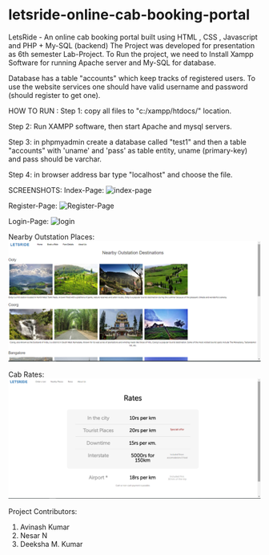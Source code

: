 # letsride-online-cab-booking-portal
LetsRide - An online cab booking portal built using HTML , CSS , Javascript and PHP + My-SQL (backend)
The Project was developed for presentation as 6th semester Lab-Project. 
To Run the project, we need to Install Xampp Software for running Apache server and My-SQL for database.

Database has a table "accounts" which keep tracks of registered users.
To use the website services one should have valid username and password (should register to get one).

HOW TO RUN :
Step 1: copy all files to "c:/xampp/htdocs/" location.

Step 2: Run XAMPP software, then start Apache and mysql servers.

Step 3: in phpmyadmin create a database called "test1" and then a table "accounts" with 'uname' and 'pass' as table entity, uname (primary-key) and pass should be varchar.

Step 4: in browser address bar type "localhost" and choose the file.


SCREENSHOTS:
Index-Page:
![index-page](https://github.com/avinashav/letsride-online-cab-booking-portal/blob/master/screenshot/index%20page.png)

Register-Page:
![Register-Page](https://github.com/avinashav/letsride-online-cab-booking-portal/blob/master/screenshot/Signup-page.png)


Login-Page:
![login](https://github.com/avinashav/letsride-online-cab-booking-portal/blob/master/screenshot/login%20page.png)

Nearby Outstation Places:
![Outstation-Places](https://github.com/avinashav/letsride-online-cab-booking-portal/blob/master/screenshot/places1.png)

Cab Rates:
![rates](https://github.com/avinashav/letsride-online-cab-booking-portal/blob/master/screenshot/cab-rates-page.png)


Project Contributors:
1. Avinash Kumar
2. Nesar N
3. Deeksha M. Kumar
